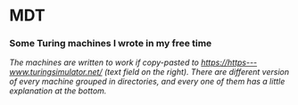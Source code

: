 # MDT
### Some Turing machines I wrote in my free time

_The machines are written to work if copy-pasted to https://https---www.turingsimulator.net/ (text field on the right).
There are different version of every machine grouped in directories, and every one of them has a little explanation at the bottom._
